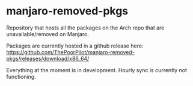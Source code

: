# manjaro-removed-pkgs
Repository that hosts all the packages on the Arch repo that are unavailable/removed on Manjaro.

Packages are currently hosted in a github release here:
https://github.com/ThePoorPilot/manjaro-removed-pkgs/releases/download/x86_64/

Everything at the moment is in development. Hourly sync is currently not functioning.
